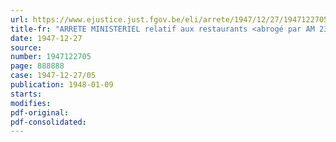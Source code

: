 ```yaml
---
url: https://www.ejustice.just.fgov.be/eli/arrete/1947/12/27/1947122705/justel
title-fr: "ARRETE MINISTERIEL relatif aux restaurants <abrogé par AM 23-05-1949, art. 5>"
date: 1947-12-27
source:
number: 1947122705
page: 888888
case: 1947-12-27/05
publication: 1948-01-09
starts:
modifies:
pdf-original:
pdf-consolidated:
---
```


